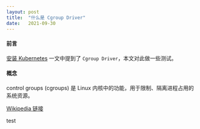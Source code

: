 ```yaml
---
layout: post
title:  "什么是 Cgroup Driver"
date:   2021-09-30
---
```


#### **前言**
[安装 Kubernetes](/2021/09/29/init-k8s.html) 一文中提到了 `Cgroup Driver`，本文对此做一些测试。

#### **概念**
control groups (cgroups) 是 Linux 内核中的功能，用于限制、隔离进程占用的系统资源。

[Wikipedia 链接](https://en.wikipedia.org/wiki/Cgroups)

test
